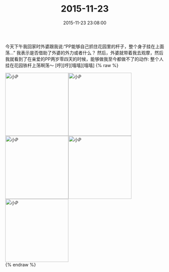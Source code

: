 ﻿---
title: "2015-11-23"
date: 2015-11-23 23:08:00
tags: 文字
categories: 妈妈
---
今天下午我回家时外婆跟我说:“PP能够自己抓住花园里的杆子，整个身子挂在上面荡…”
我表示是否借助了外婆的外力或者什么？
然后，外婆就带着我去观摩，然后我就看到了在亲爱的PP两岁零四天的时候，能够做我至今都做不了的动作:
整个人挂在花园铁杆上荡啊荡～
[哼][哼][嘻嘻][嘻嘻]
{% raw %}
<div style="width:500 px">
<div style="float:left; width:100 px"><img src="/images/微信图片_20171011173253.jpg" width="200" alt="小P"></div>
<div style="float:left; width:100 px"><img src="/images/微信图片_20171011173305.jpg" width="200" alt="小P"></div>
<div style="float:left; width:100 px"><img src="/images/微信图片_20171011173313.jpg" width="200" alt="小P"></div>
<div style="float:left; width:100 px"><img src="/images/微信图片_20171011173324.jpg" width="200" alt="小P"></div>
<div style="float:left; width:100 px"><img src="/images/微信图片_20171011173333.jpg" width="200" alt="小P"></div>
<div style="clear:both"></div>
</div>
{% endraw %}